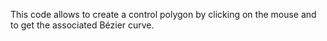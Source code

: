 This code allows to create a control polygon by clicking on the mouse and to get the associated Bézier curve.
